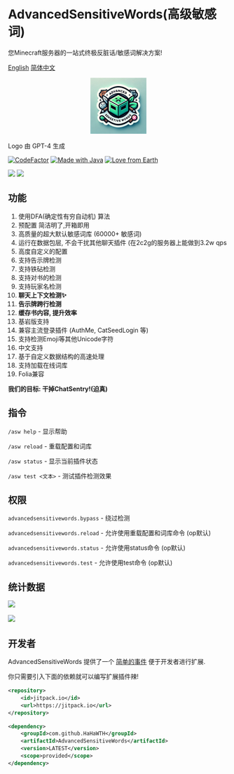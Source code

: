 # AdvancedSensitiveWords(高级敏感词)
您Minecraft服务器的一站式终极反脏话/敏感词解决方案!

[English](https://github.com/hahawth/AdvancedSensitiveWords/blob/main/README.md)
[简体中文](https://github.com/hahawth/AdvancedSensitiveWords/blob/main/README_zh.md)
<p align="center">
  <img src="logo.webp" alt="logo" width="128" height="128"/>
</p>

Logo 由 GPT-4 生成

[![CodeFactor](https://www.codefactor.io/repository/github/hahawth/advancedsensitivewords/badge)](https://www.codefactor.io/repository/github/hahawth/advancedsensitivewords)
[![Made with Java](https://img.shields.io/badge/Made%20with-Java-blue.svg)](https://www.java.com/)
[![Love from Earth](https://img.shields.io/badge/Love%20%E2%9D%A4%EF%B8%8F-red.svg?v=202007241736)](https://github.com/hahawth/AdvancedSensitiveWords/stargazers)

[![](https://img.shields.io/github/downloads/HaHaWTH/AdvancedSensitiveWords/total?style=for-the-badge)](https://github.com/HaHaWTH/AdvancedSensitiveWords/releases) [![](https://img.shields.io/github/license/HaHaWTH/AdvancedSensitiveWords?style=for-the-badge)](https://github.com/HaHaWTH/AdvancedSensitiveWords/blob/master/LICENSE)

## 功能
1. 使用DFA(确定性有穷自动机) 算法
2. 预配置 简洁明了,开箱即用
3. 高质量的超大默认敏感词库 (60000+ 敏感词)
4. 运行在数据包层, 不会干扰其他聊天插件 (在2c2g的服务器上能做到3.2w qps
5. 高度自定义的配置
6. 支持告示牌检测
7. 支持铁砧检测
8. 支持对书的检测
9. 支持玩家名检测
10. **聊天上下文检测✨**
11. **告示牌跨行检测**
12. **缓存书内容, 提升效率**
13. 基岩版支持
14. 兼容主流登录插件 (AuthMe, CatSeedLogin 等)
15. 支持检测Emoji等其他Unicode字符
16. 中文支持
17. 基于自定义数据结构的高速处理
18. 支持加载在线词库
19. Folia兼容

**我们的目标: 干掉ChatSentry!(迫真)**

## 指令

`/asw help` - 显示帮助

`/asw reload` - 重载配置和词库

`/asw status` - 显示当前插件状态

`/asw test <文本>` - 测试插件检测效果

## 权限

`advancedsensitivewords.bypass` - 绕过检测

`advancedsensitivewords.reload` - 允许使用重载配置和词库命令 (op默认)

`advancedsensitivewords.status` - 允许使用status命令 (op默认)

`advancedsensitivewords.test` - 允许使用test命令 (op默认)

## 统计数据
[![](https://img.shields.io/bstats/servers/20661?label=Spigot%20Servers&style=for-the-badge)](https://bstats.org/plugin/bukkit/AdvancedSensitiveWords/20661)

[![](https://img.shields.io/bstats/players/20661?label=Online%20Players&style=for-the-badge)](https://bstats.org/plugin/bukkit/AdvancedSensitiveWords/20661)

## 开发者
AdvancedSensitiveWords 提供了一个 [简单的事件](./src/main/java/io/wdsj/asw/event/ASWFilterEvent.java) 便于开发者进行扩展.

你只需要引入下面的依赖就可以编写扩展插件辣!
```xml
<repository>
    <id>jitpack.io</id>
    <url>https://jitpack.io</url>
</repository>
```

```xml
<dependency>
    <groupId>com.github.HaHaWTH</groupId>
    <artifactId>AdvancedSensitiveWords</artifactId>
    <version>LATEST</version>
    <scope>provided</scope>
</dependency>
```

